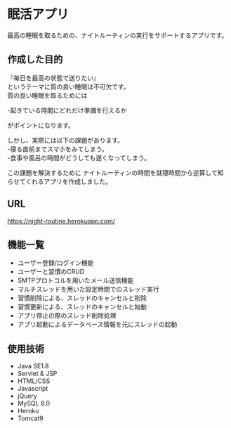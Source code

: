 # 眠活アプリ

最高の睡眠を取るための、ナイトルーティンの実行をサポートするアプリです。




## 作成した目的

『毎日を最高の状態で送りたい』  
というテーマに質の良い睡眠は不可欠です。  
質の良い睡眠を取るためには  

-起きている時間にどれだけ準備を行えるか　  

がポイントになります。

しかし、実際には以下の課題があります。    
-寝る直前までスマホをみてしまう。  
-食事や風呂の時間がどうしても遅くなってしまう。　　  


この課題を解決するために
ナイトルーティンの時間を就寝時間から逆算して知らせてくれるアプリを作成しました。　　　　　


## URL
https://night-routine.herokuapp.com/





## 機能一覧
- ユーザー登録/ログイン機能
- ユーザーと習慣のCRUD
- SMTPプロトコルを用いたメール送信機能
- マルチスレッドを用いた設定時間でのスレッド実行
- 習慣削除による、スレッドのキャンセルと削除
- 習慣更新による、スレッドのキャンセルと始動
- アプリ停止の際のスレッド削除処理
- アプリ起動によるデータベース情報を元にスレッドの起動






## 使用技術
- Java SE1.8
- Servlet & JSP
- HTML/CSS
- Javascript
- jQuery
- MySQL 8.0
- Heroku
- Tomcat9

